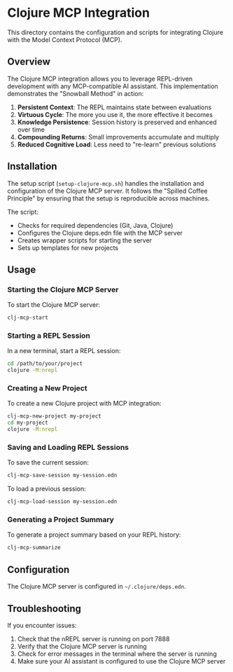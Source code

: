 # Clojure MCP Integration

This directory contains the configuration and scripts for integrating Clojure with the Model Context Protocol (MCP).

## Overview

The Clojure MCP integration allows you to leverage REPL-driven development with any MCP-compatible AI assistant. This implementation demonstrates the "Snowball Method" in action:

1. **Persistent Context**: The REPL maintains state between evaluations
2. **Virtuous Cycle**: The more you use it, the more effective it becomes
3. **Knowledge Persistence**: Session history is preserved and enhanced over time
4. **Compounding Returns**: Small improvements accumulate and multiply
5. **Reduced Cognitive Load**: Less need to "re-learn" previous solutions

## Installation

The setup script (`setup-clojure-mcp.sh`) handles the installation and configuration of the Clojure MCP server. It follows the "Spilled Coffee Principle" by ensuring that the setup is reproducible across machines.

The script:
- Checks for required dependencies (Git, Java, Clojure)
- Configures the Clojure deps.edn file with the MCP server
- Creates wrapper scripts for starting the server
- Sets up templates for new projects

## Usage

### Starting the Clojure MCP Server

To start the Clojure MCP server:

```bash
clj-mcp-start
```

### Starting a REPL Session

In a new terminal, start a REPL session:

```bash
cd /path/to/your/project
clojure -M:nrepl
```

### Creating a New Project

To create a new Clojure project with MCP integration:

```bash
clj-mcp-new-project my-project
cd my-project
clojure -M:nrepl
```

### Saving and Loading REPL Sessions

To save the current session:

```bash
clj-mcp-save-session my-session.edn
```

To load a previous session:

```bash
clj-mcp-load-session my-session.edn
```

### Generating a Project Summary

To generate a project summary based on your REPL history:

```bash
clj-mcp-summarize
```

## Configuration

The Clojure MCP server is configured in `~/.clojure/deps.edn`.

## Troubleshooting

If you encounter issues:

1. Check that the nREPL server is running on port 7888
2. Verify that the Clojure MCP server is running
3. Check for error messages in the terminal where the server is running
4. Make sure your AI assistant is configured to use the Clojure MCP server
